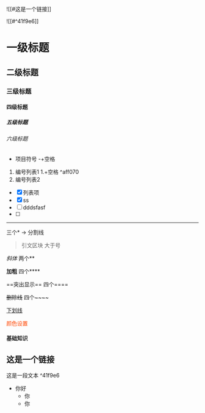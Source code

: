 ![[#这是一个链接]]


![[#^41f9e6]]


# 一级标题

## 二级标题

### 三级标题

#### 四级标题

##### 五级标题

###### 六级标题

- 项目符号		 -+空格

1. 编号列表1    1.+空格 ^aff070
2. 编号列表2

- [x] 列表项
- [x] ss
- [ ] dddsfasf
- [ ] 

***
三个*  -> 分割线

> 引文区块 	 大于号


*斜体* 		两个**

**加粗**     四个****

==突出显示==       四个====

~~删除线~~			四个~~~~

<ins>下划线</ins>    

<font color=#ff4500>颜色设置</font>

#### 基础知识


## 这是一个链接
这是一段文本 ^41f9e6

- 你好
	- 你
	- 你



